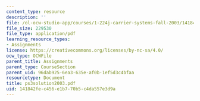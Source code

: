 ```yaml
---
content_type: resource
description: ''
file: /ol-ocw-studio-app/courses/1-224j-carrier-systems-fall-2003/141842fec456e1b770b5c4da557e3d9a_ps3solution2003.pdf
file_size: 229530
file_type: application/pdf
learning_resource_types:
- Assignments
license: https://creativecommons.org/licenses/by-nc-sa/4.0/
ocw_type: OCWFile
parent_title: Assignments
parent_type: CourseSection
parent_uid: 96dab925-6ea3-635e-af0b-1ef5d3c4bfaa
resourcetype: Document
title: ps3solution2003.pdf
uid: 141842fe-c456-e1b7-70b5-c4da557e3d9a
---
```

